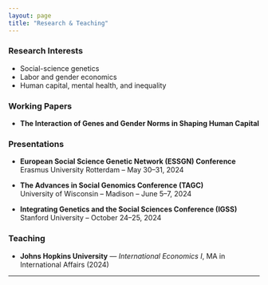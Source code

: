 ```yaml
---
layout: page
title: "Research & Teaching"
---
```


### Research Interests

- Social-science genetics
- Labor and gender economics
- Human capital, mental health, and inequality

### Working Papers

- **The Interaction of Genes and Gender Norms in Shaping Human Capital**  

### Presentations

- **European Social Science Genetic Network (ESSGN) Conference**  
  Erasmus University Rotterdam – May 30–31, 2024

- **The Advances in Social Genomics Conference (TAGC)**  
  University of Wisconsin – Madison – June 5–7, 2024

- **Integrating Genetics and the Social Sciences Conference (IGSS)**  
  Stanford University – October 24–25, 2024

### Teaching

- **Johns Hopkins University** — *International Economics I*, MA in International Affairs (2024)

---
